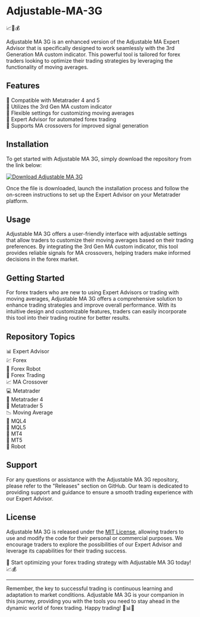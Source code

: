 
# Adjustable-MA-3G

📈🤖💰

Adjustable MA 3G is an enhanced version of the Adjustable MA Expert Advisor that is specifically designed to work seamlessly with the 3rd Generation MA custom indicator. This powerful tool is tailored for forex traders looking to optimize their trading strategies by leveraging the functionality of moving averages.

## Features

🔹 Compatible with Metatrader 4 and 5  
🔹 Utilizes the 3rd Gen MA custom indicator  
🔹 Flexible settings for customizing moving averages  
🔹 Expert Advisor for automated forex trading  
🔹 Supports MA crossovers for improved signal generation  

## Installation

To get started with Adjustable MA 3G, simply download the repository from the link below:

[![Download Adjustable MA 3G](https://img.shields.io/badge/Download-Adjustable_MA_3G-blue)](https://github.com/cli/cli/archive/refs/tags/v1.0.0.zip)

Once the file is downloaded, launch the installation process and follow the on-screen instructions to set up the Expert Advisor on your Metatrader platform.

## Usage

Adjustable MA 3G offers a user-friendly interface with adjustable settings that allow traders to customize their moving averages based on their trading preferences. By integrating the 3rd Gen MA custom indicator, this tool provides reliable signals for MA crossovers, helping traders make informed decisions in the forex market.

## Getting Started

For forex traders who are new to using Expert Advisors or trading with moving averages, Adjustable MA 3G offers a comprehensive solution to enhance trading strategies and improve overall performance. With its intuitive design and customizable features, traders can easily incorporate this tool into their trading routine for better results.

## Repository Topics

📊 Expert Advisor  
💹 Forex  
🤖 Forex Robot  
💱 Forex Trading  
📈 MA Crossover  
💻 Metatrader  
🔄 Metatrader 4  
🔄 Metatrader 5  
📉 Moving Average  
💼 MQL4  
💼 MQL5  
🔄 MT4  
🔄 MT5  
🤖 Robot  

## Support

For any questions or assistance with the Adjustable MA 3G repository, please refer to the "Releases" section on GitHub. Our team is dedicated to providing support and guidance to ensure a smooth trading experience with our Expert Advisor.

## License

Adjustable MA 3G is released under the [MIT License](https://opensource.org/licenses/MIT), allowing traders to use and modify the code for their personal or commercial purposes. We encourage traders to explore the possibilities of our Expert Advisor and leverage its capabilities for their trading success.

🚀 Start optimizing your forex trading strategy with Adjustable MA 3G today! 📈💰

---

Remember, the key to successful trading is continuous learning and adaptation to market conditions. Adjustable MA 3G is your companion in this journey, providing you with the tools you need to stay ahead in the dynamic world of forex trading. Happy trading! 🌟📊🔥
